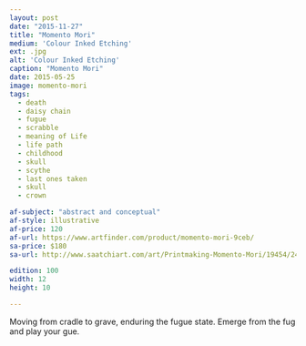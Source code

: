 ```yaml
---
layout: post
date: "2015-11-27"
title: "Momento Mori"
medium: 'Colour Inked Etching'
ext: .jpg
alt: 'Colour Inked Etching'
caption: "Momento Mori"
date: 2015-05-25
image: momento-mori
tags:
  - death
  - daisy chain
  - fugue
  - scrabble
  - meaning of Life
  - life path
  - childhood
  - skull
  - scythe
  - last ones taken
  - skull
  - crown

af-subject: "abstract and conceptual"
af-style: illustrative
af-price: 120
af-url: https://www.artfinder.com/product/momento-mori-9ceb/
sa-price: $180
sa-url: http://www.saatchiart.com/art/Printmaking-Momento-Mori/19454/2487943/view

edition: 100
width: 12
height: 10

---
```


Moving from cradle to grave, enduring the fugue state. Emerge from the fug and play your gue.
